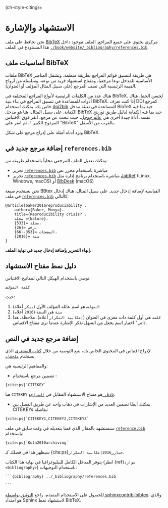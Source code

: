 (ch-style-citing)=
# الاستشهاد والإشارة

نحن نحافظ على ملف [BibTeX](http://www.bibtex.org/) مركزي يحتوي على جميع المراجع. الملف موجود داخل هذا المستودع في الملف [`./book/website/_bibliography/references.bib`][turingbib].

## أساسيات ملف BibTeX

ملفات BibTeX هي طريقة لتنسيق قوائم المراجع بطريقة منظمة. وتشمل العناصر الأساسية للمدخل نوعا مرجعيا، ومفتاح استشهاد فريد من نوعه، وسلسلة من أزواج القيمة الرئيسية التي تصف المرجع (على سبيل المثال المؤلف أو العنوان).

هناك عدد من الكلمات الرئيسية لأنواع المراجع المختلفة في BibTeX. لحسن الحظ، هناك أدوات للمساعدة في تنسيق المراجع في بناء بنية BibTeX. إذا كنت تعرف DOI كمرجع خاص بك، يمكنك استخدام [doi2bib](https://doi2bib.org/) للمساعدة في تعبئة مدخل BibTeX جيد بما فيه الكفاية. على سبيل المثال، [هنا](https://doi2bib.org/bib/https://doi.org/10.5281/zenodo.3233853) هو مدخل BibTeX جيد بما فيه الكفاية لدليل طريق تورينج نفسه. أداة جيدة أخرى هي [عالم جوجل](https://scholar.google.com/)، حيث تبحث عن مرجع، انقر فوق الاقتباس المزدوج الكبير `"`، ثم انقر على "BibTeX" بالقرب من الأسفل.

وترد أدناه أمثلة على إدراج مرجع على شكل BibTeX.

## إضافة مرجع جديد في `references.bib`

يمكنك تعديل الملف المرجعي محلياً باستخدام طريقة من:

- تحرير [`references.bib`][turingbib] مباشرة باستخدام محرر نص
- تحرير [`references.bib`][turingbib] مباشرة باستخدام برنامج إدارة مثل [JabRef](http://www.jabref.org/) (Linux, Windows, macOS) أو [BibDesk](https://bibdesk.sourceforge.io/) (macOS)

نحن نستخدم صيغة BBtex القياسية لإضافة إدخال جديد. على سبيل المثال، هناك إدخال في ملف [`references.bib`][turingbib] كالتالي:

```
@article{baker2016reproduciability ،
    author={Baker, Monya}،
    title={Reproducibility crisis? ،
    مجلة ={Nature}،
    مجلد ={533}،
    رقم ={26}،
    الصفحات ={353--66}،
    سنة ={2016}
}
```

**إنهاء التحرير بإضافة إدخال جديد في نهاية الملف.**

## دليل نمط مفتاح الاستشهاد

نوصي باستخدام الهيكل التالي لمفاتيح الاقتباس:

```
كلمة المؤلف
```

حيث:

1. `المؤلف` هو اسم عائلة المؤلف الأول (`بيكر` أعلاه)
2. `سنة` هي السنة (`2016` أعلاه)
3. `كلمة` هي أول كلمة ذات مغزى في العنوان (`إمكانية التكرار` أعلاه). ملاحظة، هذا ذاتي" اختيار اسم يجعل من السهل تذكر الإشارة عندما ترى مفتاح الاقتباس.

## إضافة مرجع جديد في النص

لإدراج اقتباس في المحتوى الخاص بك، نتبع التوصية من خلال [كتاب المشتري](https://jupyterbook.org/content/citations.html) الذي يستخدم [`ملحقات`](https://sphinxcontrib-bibtex.readthedocs.io/en/latest/).

والمفاهيم الرئيسية هي:

- تضمين مرجع باستخدام :
```
{cite:ps}`CITEKEY`

```
هنا `CITEKEY` هو مفتاح الاستشهاد المقابل في [`المراجع .bib`][turingbib].
- يمكنك أيضًا تضمين العديد من الإشارات في ذهاب واحد عن طريق الفصل بين CITEKEYs بفاصلة:
```
{cite:ps}`CITEKEY1,CITEKEY2,CITEKEY3`
```

سنستشهد بالمقال الذي قمنا بتعديله في وقت سابق في ملف [`reference.bib`][turingbib] بإستخدام:

```
{cite:ps}`Kula2010archiving`
```

سيظهر هذا في فصلك كـ {cite:ps}`خبازر2016إمكانية التكرار`.

يتوفر المدخل الكامل للببليوغرافيا في نهاية هذا الكتاب (انظر {ref}`موارد <bibliography>`) باستخدام التوجيهات:

    ```{bibliography} ../_bibliography/references.bib

    ```

للحصول على الاستخدام المتقدم، راجع [التوثيق بواسطة sphinxcontrib-bibtex](https://sphinxcontrib-bibtex.readthedocs.io/en/latest/usage.html)، والذي هو امتداد Sphinx لاستشهاد نمط BibTeX.

[turingbib]: https://github.com/alan-turing-institute/the-turing-way/blob/main/book/website/_bibliography/references.bib

[turingbib]: https://github.com/alan-turing-institute/the-turing-way/blob/main/book/website/_bibliography/references.bib

[turingbib]: https://github.com/alan-turing-institute/the-turing-way/blob/main/book/website/_bibliography/references.bib

[turingbib]: https://github.com/alan-turing-institute/the-turing-way/blob/main/book/website/_bibliography/references.bib
